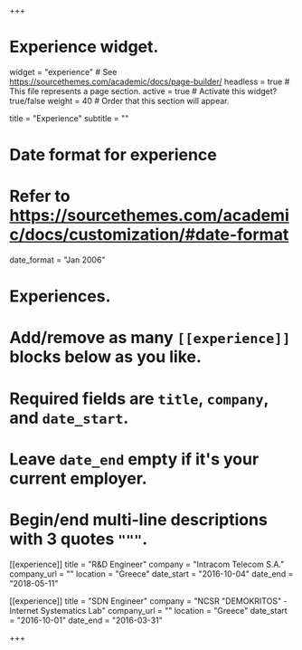 +++
# Experience widget.
widget = "experience"  # See https://sourcethemes.com/academic/docs/page-builder/
headless = true  # This file represents a page section.
active = true  # Activate this widget? true/false
weight = 40  # Order that this section will appear.

title = "Experience"
subtitle = ""

# Date format for experience
#   Refer to https://sourcethemes.com/academic/docs/customization/#date-format
date_format = "Jan 2006"

# Experiences.
#   Add/remove as many `[[experience]]` blocks below as you like.
#   Required fields are `title`, `company`, and `date_start`.
#   Leave `date_end` empty if it's your current employer.
#   Begin/end multi-line descriptions with 3 quotes `"""`.

[[experience]]
  title = "R&D Engineer"
  company = "Intracom Telecom S.A."
  company_url = ""
  location = "Greece"
  date_start = "2016-10-04"
  date_end = "2018-05-11"

[[experience]]
  title = "SDN Engineer"
  company = "NCSR "DEMOKRITOS" - Internet Systematics Lab"
  company_url = ""
  location = "Greece"
  date_start = "2016-10-01"
  date_end = "2016-03-31"

+++
